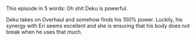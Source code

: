 This episode in 5 words: Oh shit Deku is powerful.

Deku takes on Overhaul and somehow finds his 100% power. Luckily, his synergy with Eri seems excellent and she is ensuring that his body does not break when he uses that much. 